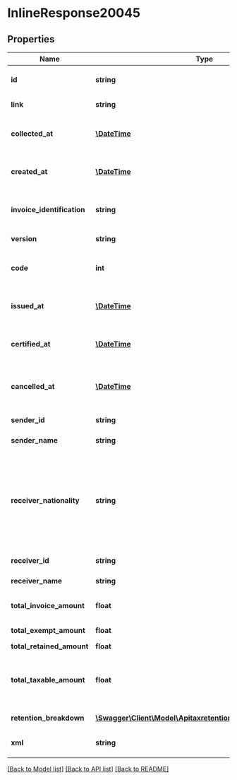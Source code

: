 # InlineResponse20045

## Properties
Name | Type | Description | Notes
------------ | ------------- | ------------- | -------------
**id** | **string** | Belvo&#x27;s unique identifier for the current item. | [optional] 
**link** | **string** | The &#x60;link.id&#x60; the data belongs to. | [optional] 
**collected_at** | [**\DateTime**](\DateTime.md) | The ISO-8601 timestamp when the data point was collected. | 
**created_at** | [**\DateTime**](\DateTime.md) | The ISO-8601 timestamp of when the data point was created in Belvo&#x27;s database. | [optional] 
**invoice_identification** | **string** | The fiscal institution&#x27;s unique ID for the invoice that the tax retention relates to. | 
**version** | **string** | The CFDI version of the tax retentions. | 
**code** | **int** | The tax retention code. For more information, see our [SAT Catalogs DevPortal article](https://developers.belvo.com/docs/sat-catalogs#retention-code). | 
**issued_at** | [**\DateTime**](\DateTime.md) | The ISO-8601 timestamp of when the tax retention was issued. | 
**certified_at** | [**\DateTime**](\DateTime.md) | The ISO-8601 timestamp of when the tax retention was certified. | 
**cancelled_at** | [**\DateTime**](\DateTime.md) | The ISO-8601 timestamp of when the tax retention was canceled (if applicable). | 
**sender_id** | **string** | The fiscal ID of the invoice sender. | 
**sender_name** | **string** | The name of the invoice sender. | 
**receiver_nationality** | **string** | Whether the invoice receiver is a Mexican national or not. If the receiver is not considered a Mexican national, the retained taxes can be calculated differently. Possible values:   - &#x60;NATIONAL&#x60;   - &#x60;FOREIGN&#x60; | 
**receiver_id** | **string** | The fiscal ID of the invoice receiver. | 
**receiver_name** | **string** | The name of the invoice receiver. | 
**total_invoice_amount** | **float** | The total amount of the invoice that the tax retention relates to. | 
**total_exempt_amount** | **float** | Total amount that is exempt from taxation. | 
**total_retained_amount** | **float** | Total tax retained. | 
**total_taxable_amount** | **float** | The total amount that can be taxed. Calculated as &#x60;total_invoice_amount&#x60; - &#x60;total_exempt_amount&#x60;. | 
**retention_breakdown** | [**\Swagger\Client\Model\ApitaxretentionsRetentionBreakdown[]**](ApitaxretentionsRetentionBreakdown.md) | A breakdown of the retained taxes. | 
**xml** | **string** | The tax retention document in XML form. | 

[[Back to Model list]](../../README.md#documentation-for-models) [[Back to API list]](../../README.md#documentation-for-api-endpoints) [[Back to README]](../../README.md)

